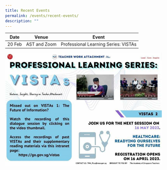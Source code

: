 ```yaml
---
title: Recent Events
permalink: /events/recent-events/
description: ""
---
```

<p id="vistas"></p>

| Date | Venue | Event|
| -------- | -------- | -------- |
| 20 Feb  | AST and Zoom   | Professional Learning Series: VISTAs|


<a href="https://go.gov.sg/vistas"><img src="/images/Events/event_vistas.jpg" style="width:1000px"></a>

<p></p>